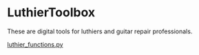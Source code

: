 # LuthierToolbox

These are digital tools for luthiers and guitar repair professionals.


[luthier_functions.py](luthier_functions.py)

